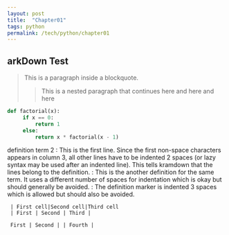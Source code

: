 ```yaml
---
layout: post
title:  "Chapter01"
tags: python
permalink: /tech/python/chapter01
---
```


arkDown Test
------
> This is a paragraph inside
a blockquote.
>
> > This is a nested paragraph
that continues here
> and here
> > and here

~~~~~~~~ python
def factorial(x):
     if x == 0:
         return 1
     else:
         return x * factorial(x - 1)
~~~~~~~~

definition term 2
: This is the first line. Since the first non-space characters appears in
column 3, all other lines have to be indented 2 spaces (or lazy syntax may
  be used after an indented line). This tells kramdown that the lines
  belong to the definition.
:       This is the another definition for the same term. It uses a
        different number of spaces for indentation which is okay but
        should generally be avoided.
   : The definition marker is indented 3 spaces which is allowed but
     should also be avoided.


     | First cell|Second cell|Third cell
     | First | Second | Third |

     First | Second | | Fourth |
